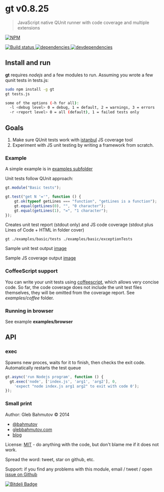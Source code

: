 # gt v0.8.25

> JavaScript native QUnit runner with code coverage and multiple extensions

[![NPM][gt-icon] ][gt-url]

[![Build status][gt-ci-image] ][gt-ci-url]
[![dependencies][gt-dependencies-image] ][gt-dependencies-url]
[![devdependencies][gt-devdependencies-image] ][gt-devdependencies-url]

[gt-icon]: https://nodei.co/npm/gt.png?downloads=true
[gt-url]: https://npmjs.org/package/gt
[gt-ci-image]: https://travis-ci.org/bahmutov/gt.png?branch=master
[gt-ci-url]: https://travis-ci.org/bahmutov/gt
[gt-dependencies-image]: https://david-dm.org/bahmutov/gt.png
[gt-dependencies-url]: https://david-dm.org/bahmutov/gt
[gt-devdependencies-image]: https://david-dm.org/bahmutov/gt/dev-status.png
[gt-devdependencies-url]: https://david-dm.org/bahmutov/gt#info=devDependencies



## Install and run

**gt** requires *nodejs* and a few modules to run. Assuming you wrote a few qunit tests in tests.js:

```sh
sudo npm install -g gt
gt tests.js

some of the options (-h for all):
  -l <debug level> 0 = debug, 1 = default, 2 = warnings, 3 = errors
  -r <report level> 0 = all (default), 1 = failed tests only
```


## Goals

1. Make sure QUnit tests work with [istanbul](https://github.com/gotwarlost/istanbul "Istanbul at GitHub") JS coverage tool
2. Experiment with JS unit testing by writing a framework from scratch.

### Example

A simple example is in [examples subfolder](gt/tree/master/examples/basic "gt Examples")

Unit tests follow QUnit approach:

```javascript
gt.module("Basic tests");

gt.test("get N '='", function () {
	gt.ok(typeof getLines === "function", "getLines is a function");
	gt.equal(getLines(0), "", "0 character");
	gt.equal(getLines(1), "=", "1 character");
});
```

Creates unit test report (stdout only) and JS code coverage (stdout plus Lines of Code + HTML in folder cover)

	gt ./examples/basic/tests ./examples/basic/exceptionTests

Sample unit test output [image](gt/blob/master/examples/example.png "Console screenshot")

Sample JS coverage output [image](gt/blob/master/examples/coverage.png "Coverage page screenshot")

### CoffeeScript support

You can write your unit tests using [coffeescript](http://coffeescript.org/), which allows very concise code.
So far, the code coverage does not include the unit test files themselves, they will be omitted from the coverage report.
See *examples/coffee* folder.

### Running in browser

See example **examples/browser**

## API

### exec

Spawns new proces, waits for it to finish, then
checks the exit code. Automatically restarts the test queue

```js
gt.async('run Nodejs program', function () {
  gt.exec('node', ['index.js', 'arg1', 'arg2'], 0, 
    'expect "node index.js arg1 arg2" to exit with code 0');
});
```




### Small print

Author: Gleb Bahmutov &copy; 2014

* [@bahmutov](https://twitter.com/bahmutov)
* [glebbahmutov.com](http://glebbahmutov.com)
* [blog](http://bahmutov.calepin.co/)

License: [MIT](MIT-License.txt) - do anything with the code, but don't blame me if it does not work.

Spread the word: tweet, star on github, etc.

Support: if you find any problems with this module, email / tweet / 
open [issue on Github](https://github.com/bahmutov/gt/issues)



[![Bitdeli Badge](https://d2weczhvl823v0.cloudfront.net/bahmutov/gt/trend.png)](https://bitdeli.com/free "Bitdeli Badge")

